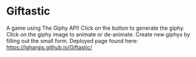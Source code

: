 # Giftastic
A game using The Giphy API! Click on the button to generate the giphy. Click on the giphy image to animate or de-animate. Create new giphys by filling out the small form. Deployed page found here: https://lghargis.github.io/Giftastic/
